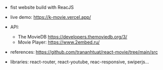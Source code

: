 - fist website build with ReacJS
- live demo: https://k-movie.vercel.app/
- API:
	* The MovieDB https://developers.themoviedb.org/3/
	* Movie Player: https://www.2embed.ru/

- references: https://github.com/trananhtuat/react-movie/tree/main/src
- libraries: react-router, react-youtube, reac-responsive, swiperjs...
